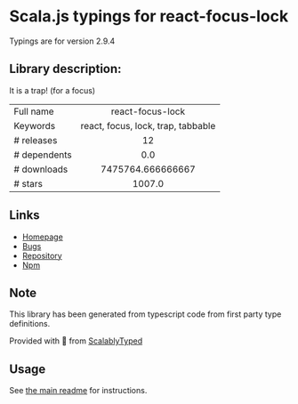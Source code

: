 
# Scala.js typings for react-focus-lock

Typings are for version 2.9.4

## Library description:
It is a trap! (for a focus)

|                    |                 |
| ------------------ | :-------------: |
| Full name          | react-focus-lock |
| Keywords           | react, focus, lock, trap, tabbable |
| # releases         | 12 |
| # dependents       | 0.0 |
| # downloads        | 7475764.666666667 |
| # stars            | 1007.0 |

## Links
- [Homepage](https://github.com/theKashey/react-focus-lock#readme)
- [Bugs](https://github.com/theKashey/react-focus-lock/issues)
- [Repository](https://github.com/theKashey/react-focus-lock)
- [Npm](https://www.npmjs.com/package/react-focus-lock)
    


## Note
This library has been generated from typescript code from first party type definitions.

Provided with :purple_heart: from [ScalablyTyped](https://github.com/oyvindberg/ScalablyTyped)

## Usage
See [the main readme](../../readme.md) for instructions.


